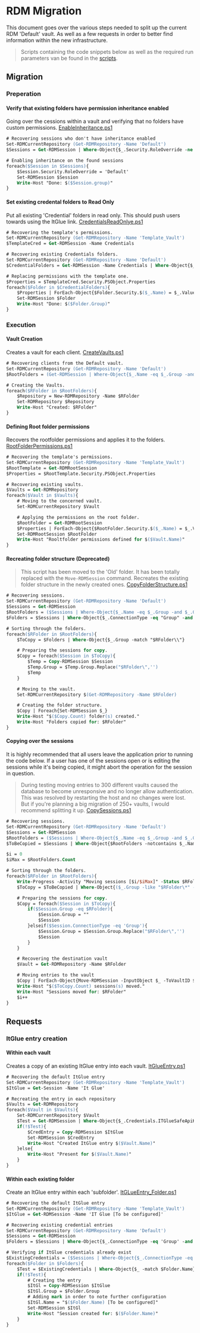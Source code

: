# RDM Migration

This document goes over the various steps needed to split up the current RDM 'Default' vault. As well as a few requests in order to better find information within the new infrastructure.

> Scripts containing the code snippets below as well as the required run parameters van be found in the [scripts](/scripts/).


## Migration

### Preperation

#### Verify that existing folders have permission inheritance enabled
Going over the cessions within a vault and verifying that no folders have custom permissions.
[EnableInheritance.ps1](/scripts/EnableInheritance.ps1)

```ps
# Recovering sessions who don't have inheritance enabled
Set-RDMCurrentRepository (Get-RDMRepository -Name 'Default')
$Sessions = Get-RDMSession | Where-Object{$_.Security.RoleOverride -ne 'Default'}

# Enabling inheritance on the found sessions
foreach($Session in $Sessions){
    $Session.Security.RoleOverride = 'Default'
    Set-RDMSession $Session
    Write-Host "Done: $($Session.group)"
}
```

#### Set existing credental folders to Read Only
Put all existing 'Credential' folders in read only. This should push users towards using the ItGlue link.
[CredentialsReadOnlye.ps1](/scripts/CredentialsReadOnly.ps1)

```ps
# Recovering the template's permissions.
Set-RDMCurrentRepository (Get-RDMRepository -Name 'Template_Vault')
$TemplateCred = Get-RDMSession -Name Credentials

# Recovering existing Credentials folders.
Set-RDMCurrentRepository (Get-RDMRepository -Name 'Default')
$CredentialFolders = Get-RDMSession -Name Credentials | Where-Object{$_.ConnectionType -eq 'Group'}

# Replacing permissions with the template one.
$Properties = $TemplateCred.Security.PSObject.Properties
foreach($Folder in $CredentialFolders){
    $Properties | ForEach-Object{$Folder.Security.$($_.Name) = $_.Value}
    Set-RDMSession $Folder
    Write-Host "Done: $($Folder.Group)"
}
```

### Execution

#### Vault Creation
Creates a vault for each client.
[CreateVaults.ps1](/scripts/CreateVaults.ps1)

```ps
# Recovering clients from the Default vault.
Set-RDMCurrentRepository (Get-RDMRepository -Name 'Default')
$RootFolders = (Get-RDMSession | Where-Object{$_.Name -eq $_.Group -and $_.ConnectionType -eq "Group"}).Name

# Creating the Vaults.
foreach($RFolder in $RootFolders){
    $Repository = New-RDMRepository -Name $RFolder
    Set-RDMRepository $Repository
    Write-Host "Created: $RFolder"
}
```

#### Defining Root folder permissions
Recovers the rootfolder permissions and applies it to the folders.
[RootFolderPermissions.ps1](/scripts/RootFolderPermission.ps1)

```ps
# Recovering the template's permissions.
Set-RDMCurrentRepository (Get-RDMRepository -Name 'Template_Vault')
$RootTemplate = Get-RDMRootSession
$Properties = $RootTemplate.Security.PSObject.Properties

# Recovering existing vaults.
$Vaults = Get-RDMRepository
foreach($Vault in $Vaults){
    # Moving to the concerned vault.
    Set-RDMCurrentRepository $Vault

    # Applying the permissions on the root folder.
    $RootFolder = Get-RDMRootSession
    $Properties | ForEach-Object{$RootFolder.Security.$($_.Name) = $_.Value}
    Set-RDMRootSession $RootFolder
    Write-Host "Rooltfolder permissions defined for $($Vault.Name)"
}
```

#### Recreating folder structure (**Deprecated**)
> This script has been moved to the 'Old' folder. It has been totally replaced with the `Move-RDMSession` command.
Recreates the existing folder structure in the newly created ones.
[CopyFolderStructure.ps1](/scripts/Old/CopyFolderStructure.ps1)

```ps
# Recovering sessions.
Set-RDMCurrentRepository (Get-RDMRepository -Name 'Default')
$Sessions = Get-RDMSession
$RootFolders = ($Sessions | Where-Object{$_.Name -eq $_.Group -and $_.ConnectionType -eq "Group"}).Name
$Folders = $Sessions | Where-Object{$_.ConnectionType -eq "Group" -and $RootFolders -notcontains $_.Name}

# Sorting through the folders.
foreach($RFolder in $RootFolders){
    $ToCopy = $Folders | Where-Object{$_.Group -match "$RFolder\\"}

    # Preparing the sessions for copy.
    $Copy = foreach($Session in $ToCopy){
        $Temp = Copy-RDMSession $Session
        $Temp.Group = $Temp.Group.Replace("$RFolder\",'')
        $Temp
    }

    # Moving to the vault.
    Set-RDMCurrentRepository $(Get-RDMRepository -Name $RFolder)

    # Creating the folder structure.
    $Copy | Foreach{Set-RDMSession $_}
    Write-Host "$($Copy.Count) folder(s) created."
    Write-Host "Folders copied for: $RFolder"
}
```

#### Copying over the sessions
It is highly recommended that all users leave the application prior to running the code below. If a user has one of the sessions open or is editing the sessions while it's being copied, it might abort the operation for the session in question.
> During testing moving entries to 300 different vaults caused the database to become unresponsive and no longer allow authentication. This was resolved by restarting the host and no changes were lost. But if you're planning a big migration of 250+ vaults, I would recommend splitting it up.
[CopySessions.ps1](/scripts/CopySessions.ps1)

```ps
# Recovering sessions.
Set-RDMCurrentRepository (Get-RDMRepository -Name 'Default')
$Sessions = Get-RDMSession
$RootFolders = ($Sessions | Where-Object{$_.Name -eq $_.Group -and $_.ConnectionType -eq "Group"}).Name
$ToBeCopied = $Sessions | Where-Object{$RootFolders -notcontains $_.Name -or $_.ConnectionType -ne 'Group'}

$i = 0
$iMax = $RootFolders.Count

# Sorting through the folders.
foreach($RFolder in $RootFolders){
    Write-Progress -Activity "Moving sessions [$i/$iMax]" -Status $RFolder -PercentComplete (($i/$iMax)*100)
    $ToCopy = $ToBeCopied | Where-Object{($_.Group -like "$RFolder\*" -or $_.Group -eq $RFolder) -and $_.Group -notmatch "$RFolder\\.+\\"}

    # Preparing the sessions for copy.
    $Copy = foreach($Session in $ToCopy){
        if($Session.Group -eq $RFolder){
            $Session.Group = ""
            $Session
        }elseif($Session.ConnectionType -eq 'Group'){
            $Session.Group = $Session.Group.Replace("$RFolder\",'')
            $Session
        }
    }

    # Recovering the destination vault
    $Vault = Get-RDMRepository -Name $RFolder

    # Moving entries to the vault
    $Copy | ForEach-Object{Move-RDMSession -InputObject $_ -ToVaultID $Vault.ID}
    Write-Host "$($ToCopy.Count) sessions(s) moved."
    Write-Host "Sessions moved for: $RFolder"
    $i++
}
```

## Requests

### ItGlue entry creation

#### Within each vault
Creates a copy of an existing ItGlue entry into each vault.
[ItGlueEntry.ps1](/scripts/ItGlueEntry_Vaults.ps1)

```ps
# Recovering the default ItGlue entry
Set-RDMCurrentRepository (Get-RDMRepository -Name 'Template_Vault')
$ItGlue = Get-Session -Name 'It Glue'

# Recreating the entry in each repository
$Vaults = Get-RDMRepository
foreach($Vault in $Vaults){
    Set-RDMCurrentRepository $Vault
    $Test = Get-RDMSession | Where-Object{$_.Credentials.ITGlueSafeApiKey -ne $null -and $_.ConnectionType -eq  'Credential'}
    if(!$Test){
        $CredEntry = Copy-RDMSession $ItGlue
        Set-RDMSession $CredEntry
        Write-Host "Created ItGlue entry $($Vault.Name)"
    }else{
        Write-Host "Present for $($Vault.Name)"
    }
}
```

#### Within each existing folder
Create an ItGlue entry within each 'subfolder'.
[ItGLueEntry_Folder.ps1](/scripts/ItGlueEntry_Folder.ps1)

```ps
# Recovering the default ItGlue entry
Set-RDMCurrentRepository (Get-RDMRepository -Name 'Template_Vault')
$ItGlue = Get-RDMSession -Name 'IT Glue [To be configured]'

# Recovering existing credential entries
Set-RDMCurrentRepository (Get-RDMRepository -Name 'Default')
$Sessions = Get-RDMSession
$Folders = $Sessions | Where-Object{$_.ConnectionType -eq 'Group' -and $_.Name -eq $_.Group}

# Verifying if ItGlue credentials already exist
$ExistingCredentials = ($Sessions | Where-Object{$_.ConnectionType -eq 'Credential' -and $_.Credentials.ITGlueSafeApiKey}).Group
foreach($Folder in $Folders){
    $Test = $ExistingCredentials | Where-Object{$_ -match $Folder.Name}
    if(!$Test){
        # Creating the entry
        $ItGl = Copy-RDMSession $ItGlue
        $ItGl.Group = $Folder.Group
        # Adding mark in order to note further configuration
        $ItGl.Name = "$($Folder.Name) [To be configured]"
        Set-RDMSession $ItGl
        Write-Host "Session created for: $($Folder.Name)"
    }
}
```